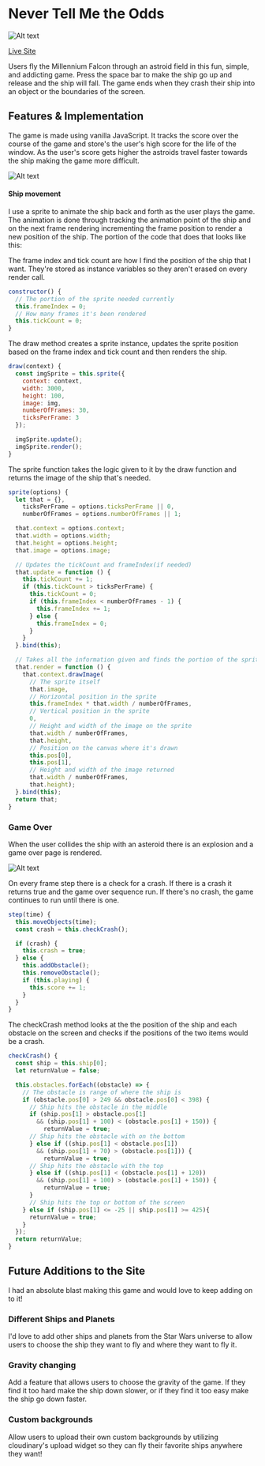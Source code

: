 # Never Tell Me the Odds

![Alt text](http://res.cloudinary.com/dfmvfna21/image/upload/v1479496494/Screen_Shot_2016-11-18_at_10.54.49_AM_yi8lsn.png)

[Live Site](https://tyler7771.github.io/NeverTellMeTheOdds/)

Users fly the Millennium Falcon through an astroid field in this fun, simple, and addicting game. Press the space bar to make the ship go up and release and the ship will fall. The game ends when they crash their ship into an object or the boundaries of the screen.

## Features & Implementation

The game is made using vanilla JavaScript. It tracks the score over the course of the game and store's the user's high score for the life of the window. As the user's score gets higher the astroids travel faster towards the ship making the game more difficult.

![Alt text](http://res.cloudinary.com/dfmvfna21/image/upload/v1479496472/Screen_Shot_2016-11-18_at_11.12.51_AM_mpvrwg.png)

#### Ship movement

I use a sprite to animate the ship back and forth as the user plays the game. The animation is done through tracking the animation point of the ship and on the next frame rendering incrementing the frame position to render a new position of the ship. The portion of the code that does that looks like this:


The frame index and tick count are how I find the position of the ship that I want. They're stored as instance variables so they aren't erased on every render call.
```js
constructor() {
  // The portion of the sprite needed currently
  this.frameIndex = 0;
  // How many frames it's been rendered
  this.tickCount = 0;
}
```
The draw method creates a sprite instance, updates the sprite position based on the frame index and tick count and then renders the ship.
```js
draw(context) {
  const imgSprite = this.sprite({
    context: context,
    width: 3000,
    height: 100,
    image: img,
    numberOfFrames: 30,
    ticksPerFrame: 3
  });

  imgSprite.update();
  imgSprite.render();
}
```

The sprite function takes the logic given to it by the draw function and returns the image of the ship that's needed.

```js
sprite(options) {
  let that = {},
    ticksPerFrame = options.ticksPerFrame || 0,
    numberOfFrames = options.numberOfFrames || 1;

  that.context = options.context;
  that.width = options.width;
  that.height = options.height;
  that.image = options.image;

  // Updates the tickCount and frameIndex(if needed)
  that.update = function () {
    this.tickCount += 1;
    if (this.tickCount > ticksPerFrame) {
      this.tickCount = 0;
      if (this.frameIndex < numberOfFrames - 1) {
        this.frameIndex += 1;
      } else {
        this.frameIndex = 0;
      }
    }
  }.bind(this);

  // Takes all the information given and finds the portion of the sprite needed currently
  that.render = function () {
    that.context.drawImage(
      // The sprite itself
      that.image,
      // Horizontal position in the sprite
      this.frameIndex * that.width / numberOfFrames,
      // Vertical position in the sprite
      0,
      // Height and width of the image on the sprite
      that.width / numberOfFrames,
      that.height,
      // Position on the canvas where it's drawn
      this.pos[0],
      this.pos[1],
      // Height and width of the image returned
      that.width / numberOfFrames,
      that.height);
  }.bind(this);
  return that;
}
```

### Game Over

When the user collides the ship with an asteroid there is an explosion and a game over page is rendered.

![Alt text](http://res.cloudinary.com/dfmvfna21/image/upload/v1479496490/Screen_Shot_2016-11-18_at_10.53.18_AM_owrekt.png)

On every frame step there is a check for a crash. If there is a crash it returns true and the game over sequence run. If there's no crash, the game continues to run until there is one.

```js
step(time) {
  this.moveObjects(time);
  const crash = this.checkCrash();

  if (crash) {
    this.crash = true;
  } else {
    this.addObstacle();
    this.removeObstacle();
    if (this.playing) {
      this.score += 1;
    }
  }
}
```

The checkCrash method looks at the the position of the ship and each obstacle on the screen and checks if the positions of the two items would be a crash.
```js
checkCrash() {
  const ship = this.ship[0];
  let returnValue = false;

  this.obstacles.forEach((obstacle) => {
    // The obstacle is range of where the ship is
    if (obstacle.pos[0] > 249 && obstacle.pos[0] < 398) {
      // Ship hits the obstacle in the middle
      if (ship.pos[1] > obstacle.pos[1]
        && (ship.pos[1] + 100) < (obstacle.pos[1] + 150)) {
          returnValue = true;
      // Ship hits the obstacle with on the bottom
      } else if ((ship.pos[1] < obstacle.pos[1])
        && (ship.pos[1] + 70) > (obstacle.pos[1])) {
          returnValue = true;
      // Ship hits the obstacle with the top
      } else if ((ship.pos[1] < (obstacle.pos[1] + 120))
        && (ship.pos[1] + 100) > (obstacle.pos[1] + 150)) {
          returnValue = true;
      }
      // Ship hits the top or bottom of the screen
    } else if (ship.pos[1] <= -25 || ship.pos[1] >= 425){
      returnValue = true;
    }
  });
  return returnValue;
}
```

## Future Additions to the Site

I had an absolute blast making this game and would love to keep adding on to it!

### Different Ships and Planets

I'd love to add other ships and planets from the Star Wars universe to allow users to choose the ship they want to fly and where they want to fly it.

### Gravity changing

Add a feature that allows users to choose the gravity of the game. If they find it too hard make the ship down slower, or if they find it too easy make the ship go down faster.

### Custom backgrounds

Allow users to upload their own custom backgrounds by utilizing cloudinary's upload widget so they can fly their favorite ships anywhere they want!
